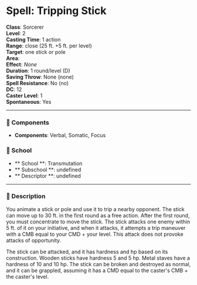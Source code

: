 
# Spell: Tripping Stick
**Class**: Sorcerer  
**Level**: 2  
**Casting Time**: 1 action  
**Range**: close (25 ft. +5 ft. per level)  
**Target**: one stick or pole  
**Area**:   
**Effect**: _None_  
**Duration**: 1 round/level (D)  
**Saving Throw**: None (none)  
**Spell Resistance**: No (no)  
**DC**: 12  
**Caster Level**: 1  
**Spontaneous**: Yes

---

### 🔮 Components
- **Components**: Verbal, Somatic, Focus

### 🏫 School
- ** School **: Transmutation
- ** Subschool **: undefined
- ** Descriptor **: undefined
---

### 📜 Description
You animate a stick or pole and use it to trip a nearby opponent. The stick can move up to 30 ft. in the first round as a free action. After the first round, you must concentrate to move the stick.  The stick attacks one enemy within 5 ft. of it on your initiative, and when it attacks, it attempts a trip maneuver with a CMB equal to your CMD + your level. This attack does not provoke attacks of opportunity.

The stick can be attacked, and it has hardness and hp based on its construction. Wooden sticks have hardness 5 and 5 hp. Metal staves have a hardness of 10 and 10 hp. The stick can be broken and destroyed as normal, and it can be grappled, assuming it has a CMD equal to the caster's CMB + the caster's level.
